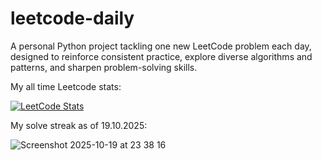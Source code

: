 # leetcode-daily

A personal Python project tackling one new LeetCode problem each day, designed to reinforce consistent practice, explore diverse algorithms and patterns, and sharpen problem-solving skills.

My all time Leetcode stats:

[![LeetCode Stats](https://leetcard.jacoblin.cool/uygarpolat?theme=dark&ext=contest&ext=heatmap)](https://leetcode.com/uygarpolat/)

My solve streak as of 19.10.2025:

![Screenshot 2025-10-19 at 23 38 16](https://github.com/user-attachments/assets/e5699e0f-38d6-48ee-a1d6-4cc7b99b2471)
